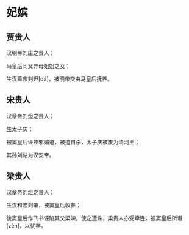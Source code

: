 # 妃嫔

## 贾贵人

汉明帝刘庄之贵人；

马皇后同父异母姐姐之女；

生汉章帝刘炟\[dá]，被明帝交由马皇后抚养。

## 宋贵人

汉章帝刘炟之贵人；

生太子庆；

被窦皇后诬挟邪媚道，被迫自杀，太子庆被废为清河王；

其孙刘祜为汉安帝。

## 梁贵人

汉章帝刘炟之贵人；

生汉和帝刘肇，被窦皇后收养；

後窦皇后作飞书诬陷其父梁竦，使之遭诛，梁贵人亦受牵连，被窦皇后所谮\[zèn]，以忧卒。
